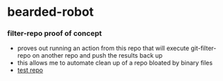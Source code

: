 # bearded-robot


### filter-repo proof of concept
- proves out running an action from this repo that will execute git-filter-repo on another repo and push the results back up
- this allows me to automate clean up of a repo bloated by binary files
- [test repo](https://github.com/dmays/sandbox-garbage)


